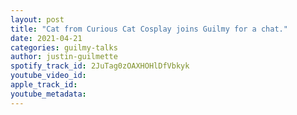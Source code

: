 ```yaml
---
layout: post
title: "Cat from Curious Cat Cosplay joins Guilmy for a chat."
date: 2021-04-21
categories: guilmy-talks
author: justin-guilmette
spotify_track_id: 2JuTag0zOAXHOHlDfVbkyk
youtube_video_id: 
apple_track_id: 
youtube_metadata: 
---
```

